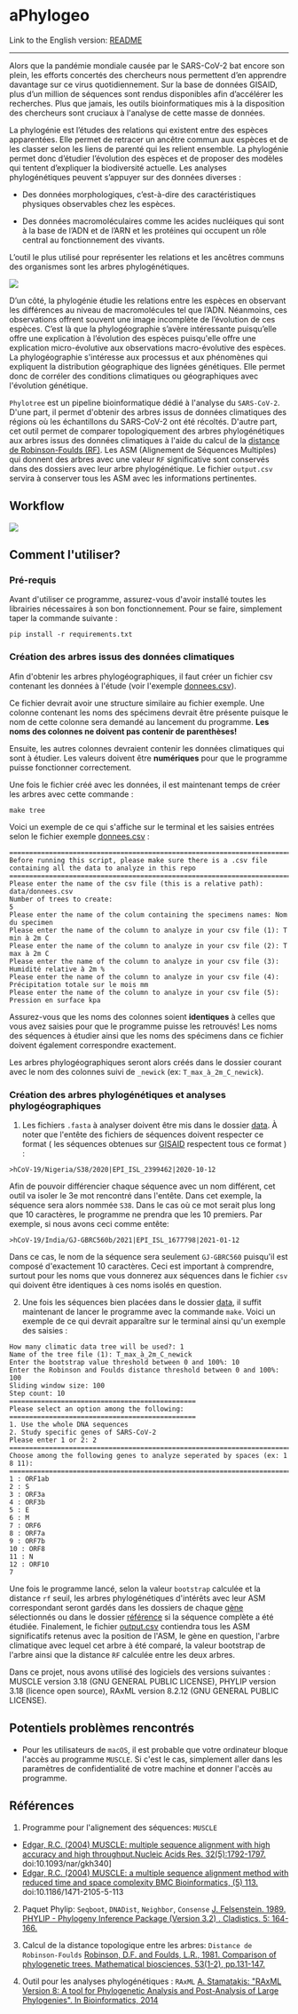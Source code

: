 # aPhylogeo

Link to the English version: [README](https://github.com/tahiri-lab/aPhylogeo/blob/main/README.md)

------
Alors que la pandémie mondiale causée par le SARS-CoV-2 bat encore son plein, les efforts concertés des chercheurs nous permettent d’en apprendre davantage sur ce virus quotidiennement. Sur la base de données GISAID, plus d’un million de séquences sont rendus disponibles afin d’accélérer les recherches. Plus que jamais, les outils bioinformatiques mis à la disposition des chercheurs sont cruciaux à l'analyse de cette masse de données. 

La phylogénie est l’études des relations qui existent entre des espèces apparentées. Elle permet de retracer un ancêtre commun aux espèces et de les classer selon les liens de parenté qui les relient ensemble. La phylogénie permet donc d’étudier l’évolution des espèces et de proposer des modèles qui tentent d’expliquer la biodiversité actuelle. Les analyses phylogénétiques peuvent s’appuyer sur des données diverses :  

+ Des données morphologiques, c’est-à-dire des caractéristiques physiques observables chez les espèces. 

+ Des données macromoléculaires comme les acides nucléiques qui sont à la base de l’ADN et de l’ARN et les protéines qui occupent un rôle central au fonctionnement des vivants. 

L’outil le plus utilisé pour représenter les relations et les ancêtres communs des organismes sont les arbres phylogénétiques.  

![](./img/ex_newick.jpeg)

D’un côté, la phylogénie étudie les relations entre les espèces en observant les différences au niveau de macromolécules tel que l’ADN. Néanmoins, ces observations offrent souvent une image incomplète de l’évolution de ces espèces. C’est là que la phylogéographie s’avère intéressante puisqu’elle offre une explication à l’évolution des espèces puisqu'elle offre une explication micro-évolutive aux observations macro-évolutive des espèces. La phylogéographie s'intéresse aux processus et aux phénomènes qui expliquent la distribution géographique des lignées génétiques. Elle permet donc de corréler des conditions climatiques ou géographiques avec l'évolution génétique.

`Phylotree` est un pipeline bioinformatique dédié à l'analyse du `SARS-CoV-2`. D'une part, il permet d'obtenir des arbres issus de données climatiques des régions où les échantillons du SARS-CoV-2 ont été récoltés. D'autre part, cet outil permet de comparer topologiquement des arbres phylogénétiques aux arbres issus des données climatiques à l'aide du calcul de la [distance de Robinson-Foulds (RF)](https://www.sciencedirect.com/science/article/abs/pii/0025556481900432?via%3Dihub). Les ASM (Alignement de Séquences Multiples) qui donnent des arbres avec une valeur `RF` significative sont conservés dans des dossiers avec leur arbre phylogénétique. Le fichier `output.csv` servira à conserver tous les ASM avec les informations pertinentes.

## Workflow
![](./img/workflow_fr.png)

## Comment l'utiliser?

### Pré-requis
Avant d'utiliser ce programme, assurez-vous d'avoir installé toutes les librairies nécessaires à son bon fonctionnement. Pour se faire, simplement taper la commande suivante :

```
pip install -r requirements.txt
```
### Création des arbres issus des données climatiques

Afin d'obtenir les arbres phylogéographiques, il faut créer un fichier csv contenant les données à l'étude (voir l'exemple [donnees.csv](./data/donnees.csv)).

Ce fichier devrait avoir une structure similaire au fichier exemple. Une colonne contenant les noms des spécimens devrait être présente puisque le nom de cette colonne sera demandé au lancement du programme. **Les noms des colonnes ne doivent pas contenir de parenthèses!**

Ensuite, les autres colonnes devraient contenir les données climatiques qui sont à étudier. Les valeurs doivent être **numériques** pour que le programme puisse fonctionner correctement.

Une fois le fichier créé avec les données, il est maintenant temps de créer les arbres avec cette commande : 

```
make tree
```
Voici un exemple de ce qui s'affiche sur le terminal et les saisies entrées selon le fichier exemple [donnees.csv](./data/donnees.csv) :
```
====================================================================================================================
Before running this script, please make sure there is a .csv file containing all the data to analyze in this repo
====================================================================================================================
Please enter the name of the csv file (this is a relative path): data/donnees.csv
Number of trees to create: 
5
Please enter the name of the colum containing the specimens names: Nom du specimen
Please enter the name of the column to analyze in your csv file (1): T min à 2m C
Please enter the name of the column to analyze in your csv file (2): T max à 2m C
Please enter the name of the column to analyze in your csv file (3): Humidité relative à 2m %
Please enter the name of the column to analyze in your csv file (4): Précipitation totale sur le mois mm
Please enter the name of the column to analyze in your csv file (5): Pression en surface kpa
```

Assurez-vous que les noms des colonnes soient **identiques** à celles que vous avez saisies pour que le programme puisse les retrouvés! Les noms des séquences à étudier ainsi que les noms des spécimens dans ce fichier doivent également correspondre exactement.

Les arbres phylogéographiques seront alors créés dans le dossier courant avec le nom des colonnes suivi de ```_newick``` (ex: ```T_max_à_2m_C_newick```). 


### Création des arbres phylogénétiques et analyses phylogéographiques

1. Les fichiers `.fasta` à analyser doivent être mis dans le dossier [data](./data). À noter que l'entête des fichiers de séquences doivent respecter ce format ( les séquences obtenues sur [GISAID](https://www.gisaid.org) respectent tous ce format ) :

```>hCoV-19/Nigeria/S38/2020|EPI_ISL_2399462|2020-10-12```

Afin de pouvoir différencier chaque séquence avec un nom différent, cet outil va isoler le 3e mot rencontré dans l'entête. Dans cet exemple, la séquence sera alors nommée ```S38```. Dans le cas où ce mot serait plus long que 10 caractères, le programme ne prendra que les 10 premiers. Par exemple, si nous avons ceci comme entête:

```>hCoV-19/India/GJ-GBRC560b/2021|EPI_ISL_1677798|2021-01-12```

Dans ce cas, le nom de la séquence sera seulement ```GJ-GBRC560``` puisqu'il est composé d'exactement 10 caractères. Ceci est important à comprendre, surtout pour les noms que vous donnerez aux séquences dans le fichier ```csv``` qui doivent être identiques à ces noms isolés en question.

2. Une fois les séquences bien placées dans le dossier [data](./data), il suffit maintenant de lancer le programme avec la commande ```make```. Voici un exemple de ce qui devrait apparaître sur le terminal ainsi qu'un exemple des saisies : 

```
How many climatic data tree will be used?: 1
Name of the tree file (1): T_max_à_2m_C_newick
Enter the bootstrap value threshold between 0 and 100%: 10
Enter the Robinson and Foulds distance threshold between 0 and 100%: 100
Sliding window size: 100
Step count: 10
===============================================
Please select an option among the following: 
===============================================
1. Use the whole DNA sequences
2. Study specific genes of SARS-CoV-2
Please enter 1 or 2: 2
================================================================================
Choose among the following genes to analyze seperated by spaces (ex: 1 8 11): 
================================================================================
1 : ORF1ab
2 : S
3 : ORF3a
4 : ORF3b
5 : E
6 : M
7 : ORF6
8 : ORF7a
9 : ORF7b
10 : ORF8
11 : N
12 : ORF10
7
```
Une fois le programme lancé, selon la valeur `bootstrap` calculée et la distance ```rf``` seuil, les arbres phylogénétiques d'intérêts avec leur ASM correspondant seront gardés dans les dossiers de chaque [gène](./output) sélectionnés ou dans le dossier [référence](./output/reference_gene) si la séquence complète a été étudiée. Finalement, le fichier [output.csv](output.csv) contiendra tous les ASM significatifs retenus avec la position de l'ASM, le gène en question, l'arbre climatique avec lequel cet arbre à été comparé, la valeur bootstrap de l'arbre ainsi que la distance `RF` calculée entre les deux arbres. 

Dans ce projet, nous avons utilisé des logiciels des versions suivantes : MUSCLE version 3.18 (GNU GENERAL PUBLIC LICENSE), PHYLIP version 3.18 (licence open source), RAxML version 8.2.12 (GNU GENERAL PUBLIC LICENSE).

## Potentiels problèmes rencontrés

+ Pour les utilisateurs de `macOS`, il est probable que votre ordinateur bloque l'accès au programme `MUSCLE`. Si c'est le cas, simplement aller dans les paramètres de confidentialité de votre machine et donner l'accès au programme.

## Références

1. Programme pour l'alignement des séquences: `MUSCLE` 
+ [Edgar, R.C. (2004) MUSCLE: multiple sequence alignment with high accuracy and high throughput.Nucleic Acids Res. 32(5):1792-1797.](https://academic.oup.com/nar/article/32/5/1792/2380623)
doi:10.1093/nar/gkh340]
+ [Edgar, R.C. (2004) MUSCLE: a multiple sequence alignment method with reduced time and space complexity BMC Bioinformatics, (5) 113.](https://bmcbioinformatics.biomedcentral.com/articles/10.1186/1471-2105-5-113)
doi:10.1186/1471-2105-5-113

2. Paquet Phylip: ```Seqboot```, ```DNADist```, ```Neighbor```, ```Consense```
    [J. Felsenstein. 1989. PHYLIP - Phylogeny Inference Package (Version 3.2) . Cladistics. 5: 164-166.](https://evolution.genetics.washington.edu/phylip.html)

3. Calcul de la distance topologique entre les arbres: `Distance de Robinson-Foulds` 
[Robinson, D.F. and Foulds, L.R., 1981. Comparison of phylogenetic trees. Mathematical biosciences, 53(1-2), pp.131-147.](https://www.sciencedirect.com/science/article/abs/pii/0025556481900432?via%3Dihub)

4. Outil pour les analyses phylogénétiques : `RAxML`
    [A. Stamatakis: "RAxML Version 8: A tool for Phylogenetic Analysis and Post-Analysis of Large Phylogenies". In Bioinformatics, 2014](https://academic.oup.com/bioinformatics/article/30/9/1312/238053?login=true)
